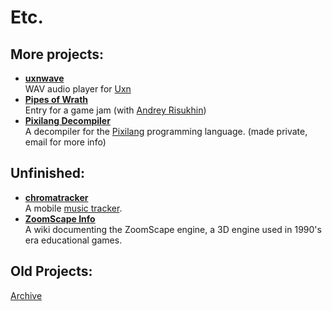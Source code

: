 # Etc.

## More projects:
- [**uxnwave**](https://github.com/vanjac/uxnwave)  
  WAV audio player for [Uxn](https://100r.co/site/uxn.html)
- [**Pipes of Wrath**](/wrath/)  
  Entry for a game jam (with [Andrey Risukhin](https://andreyrisukhin.github.io/))
- [**Pixilang Decompiler**](https://github.com/vanjac/pixilang-decompiler)  
  A decompiler for the [Pixilang](https://www.warmplace.ru/soft/pixilang/) programming language. (made private, email for more info)

## Unfinished:
- [**chromatracker**](https://github.com/vanjac/chromatracker)  
  A mobile [music tracker](https://en.wikipedia.org/wiki/Music_tracker).
- [**ZoomScape Info**](https://github.com/vanjac/zoomscape-info/wiki)  
  A wiki documenting the ZoomScape engine, a 3D engine used in 1990's era educational games.

## Old Projects:

[Archive](/old)
